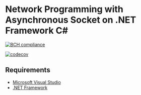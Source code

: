 # Network Programming with Asynchronous Socket on .NET Framework C#

[![BCH compliance](https://bettercodehub.com/edge/badge/abdullahilter/asynchronous-socket-example?branch=master)](https://bettercodehub.com/)

[![codecov](https://codecov.io/gh/abdullahilter/asynchronous-socket-example/branch/master/graph/badge.svg?token=1KAVQGAECV)](https://codecov.io/gh/abdullahilter/asynchronous-socket-example)

## Requirements
- [Microsoft Visual Studio](https://visualstudio.microsoft.com/tr/downloads/)
- [.NET Framework](https://dotnet.microsoft.com/download/dotnet-framework)

